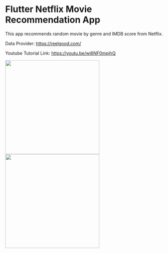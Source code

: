 # Flutter Netflix Movie Recommendation App

This app recommends random movie by genre and IMDB score from Netflix.

Data Provider: https://reelgood.com/

Youtube Tutorial Link: https://youtu.be/wi6NF0mpjhQ

<p float="left">
  <img src="https://cdn.zochil.shop/618929bb-e777-40b8-bda8-1ad7658b7642_t500.png" width="300">
   <img src="https://cdn.zochil.shop/574e7238-b310-44aa-8c41-d44272f173f9_t500.png" width="300">
</p>




